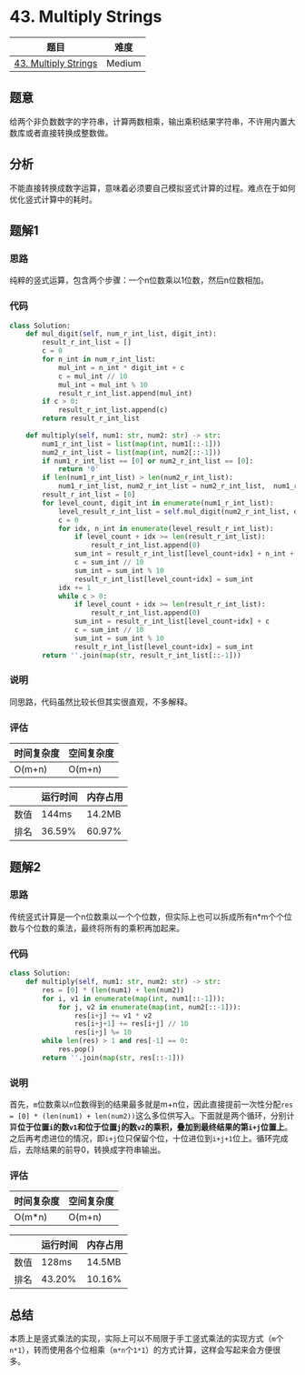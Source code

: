 # 43. Multiply Strings

| 题目 | 难度 |
| ---- | ---- |
| [43. Multiply Strings](https://leetcode.com/problems/multiply-strings/) | Medium |

## 题意

给两个非负数数字的字符串，计算两数相乘，输出乘积结果字符串，不许用内置大数库或者直接转换成整数做。

## 分析

不能直接转换成数字运算，意味着必须要自己模拟竖式计算的过程。难点在于如何优化竖式计算中的耗时。

## 题解1

### 思路

纯粹的竖式运算，包含两个步骤：一个n位数乘以1位数，然后n位数相加。

### 代码

```python
class Solution:
    def mul_digit(self, num_r_int_list, digit_int):
        result_r_int_list = []
        c = 0
        for n_int in num_r_int_list:
            mul_int = n_int * digit_int + c
            c = mul_int // 10
            mul_int = mul_int % 10
            result_r_int_list.append(mul_int)
        if c > 0:
            result_r_int_list.append(c)
        return result_r_int_list
    
    def multiply(self, num1: str, num2: str) -> str:
        num1_r_int_list = list(map(int, num1[::-1]))
        num2_r_int_list = list(map(int, num2[::-1]))
        if num1_r_int_list == [0] or num2_r_int_list == [0]:
            return '0'
        if len(num1_r_int_list) > len(num2_r_int_list):
            num1_r_int_list, num2_r_int_list = num2_r_int_list,  num1_r_int_list
        result_r_int_list = [0]
        for level_count, digit_int in enumerate(num1_r_int_list):
            level_result_r_int_list = self.mul_digit(num2_r_int_list, digit_int)
            c = 0
            for idx, n_int in enumerate(level_result_r_int_list):
                if level_count + idx >= len(result_r_int_list):
                    result_r_int_list.append(0)
                sum_int = result_r_int_list[level_count+idx] + n_int + c
                c = sum_int // 10
                sum_int = sum_int % 10
                result_r_int_list[level_count+idx] = sum_int
            idx += 1
            while c > 0:
                if level_count + idx >= len(result_r_int_list):
                    result_r_int_list.append(0)
                sum_int = result_r_int_list[level_count+idx] + c
                c = sum_int // 10
                sum_int = sum_int % 10
                result_r_int_list[level_count+idx] = sum_int         
        return ''.join(map(str, result_r_int_list[::-1]))
```

### 说明

同思路，代码虽然比较长但其实很直观，不多解释。

### 评估

| 时间复杂度 | 空间复杂度 |
| ---- | ---- |
| O(m+n) | O(m+n) |

| | 运行时间 | 内存占用 |
| ---- | ---- | ---- |
| 数值 | 144ms | 14.2MB |
| 排名 | 36.59% | 60.97% |

## 题解2

### 思路

传统竖式计算是一个n位数乘以一个个位数，但实际上也可以拆成所有n*m个个位数与个位数的乘法，最终将所有的乘积再加起来。

### 代码

```python
class Solution:
    def multiply(self, num1: str, num2: str) -> str:
        res = [0] * (len(num1) + len(num2))
        for i, v1 in enumerate(map(int, num1[::-1])):
            for j, v2 in enumerate(map(int, num2[::-1])):
                res[i+j] += v1 * v2
                res[i+j+1] += res[i+j] // 10
                res[i+j] %= 10
        while len(res) > 1 and res[-1] == 0:
            res.pop()
        return ''.join(map(str, res[::-1]))
```

### 说明

首先，`m`位数乘以`n`位数得到的结果最多就是m+n位，因此直接提前一次性分配`res = [0] * (len(num1) + len(num2))`这么多位供写入。下面就是两个循环，分别计算**位于位置`i`的数`v1`和位于位置`j`的数`v2`的乘积，叠加到最终结果的第`i+j`位置上**。之后再考虑进位的情况，即`i+j`位只保留个位，十位进位到`i+j+1`位上。循环完成后，去除结果的前导0，转换成字符串输出。

### 评估

| 时间复杂度 | 空间复杂度 |
| ---- | ---- |
| O(m*n) | O(m+n) |

| | 运行时间 | 内存占用 |
| ---- | ---- | ---- |
| 数值 | 128ms | 14.5MB |
| 排名 | 43.20% | 10.16% |

## 总结

本质上是竖式乘法的实现，实际上可以不局限于手工竖式乘法的实现方式（`m`个`n*1`），转而使用各个位相乘（`m*n`个`1*1`）的方式计算，这样会写起来会方便很多。
